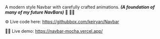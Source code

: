 A modern style Navbar with carefully crafted animations. _**(A foundation of many of my future NavBars)**_ 🧱 🌁🚧

⚙️ Live code here: https://githubbox.com/keiryan/Navbar

🧑‍💻 Live demo: https://navbar-mocha.vercel.app/
